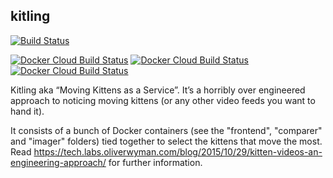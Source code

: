 kitling
-------
[![Build Status](https://travis-ci.com/palfrey/kitling.svg?branch=master)](https://travis-ci.com/palfrey/kitling)

[![Docker Cloud Build Status](https://img.shields.io/docker/cloud/build/kitling/comparer?label=docker%3A%20comparer)](https://hub.docker.com/r/kitling/comparer)
[![Docker Cloud Build Status](https://img.shields.io/docker/cloud/build/kitling/frontend?label=docker%3A%20frontend)](https://hub.docker.com/r/kitling/frontend)
[![Docker Cloud Build Status](https://img.shields.io/docker/cloud/build/kitling/imager?label=docker%3A%20imager)](https://hub.docker.com/r/kitling/imager)

Kitling aka “Moving Kittens as a Service”. It’s a horribly over engineered approach to noticing moving kittens (or any other video feeds you want to hand it).

It consists of a bunch of Docker containers (see the "frontend", "comparer" and "imager" folders) tied together to select the kittens that move the most. Read https://tech.labs.oliverwyman.com/blog/2015/10/29/kitten-videos-an-engineering-approach/ for further information.

